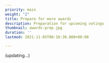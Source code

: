 ```yaml
---
priority: main
weight: "2"
title: Prepare for more awards
description: Preparation for upcoming votings
thumbnail: awards-prep.jpg
duration: ''
lastmod: 2021-11-05T00:10:30.000+08:00

---
```

(updating...)